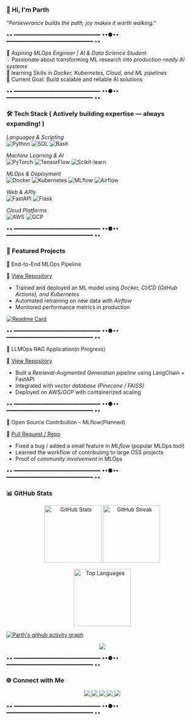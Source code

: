 ### 👋 Hi, I'm Parth
*"Perseverance builds the path; joy makes it worth walking."*


•• ━━━━━━━━━━━━━━━━━━━━━━━━━━━ ••●•• ━━━━━━━━━━━━━━━━━━━━━━━━━━━ ••


🚀 *Aspiring MLOps Engineer | AI & Data Science Student*  
💡 Passionate about transforming ML research into *production-ready AI systems*  
🔧 learning Skills in *Docker, Kubernetes, Cloud, and ML pipelines*  
🎯 Current Goal: Build scalable and reliable AI solutions 


•• ━━━━━━━━━━━━━━━━━━━━━━━━━━━ ••●•• ━━━━━━━━━━━━━━━━━━━━━━━━━━━ ••


### 🛠 Tech Stack  ( Actively building expertise — always expanding! )

*Languages & Scripting*  
![Python](https://img.shields.io/badge/Python-3776AB?style=for-the-badge&logo=python&logoColor=white) 
![SQL](https://img.shields.io/badge/SQL-336791?style=for-the-badge&logo=postgresql&logoColor=white) 
![Bash](https://img.shields.io/badge/Bash-4EAA25?style=for-the-badge&logo=gnu-bash&logoColor=white)  

*Machine Learning & AI*  
![PyTorch](https://img.shields.io/badge/PyTorch-EE4C2C?style=for-the-badge&logo=pytorch&logoColor=white) 
![TensorFlow](https://img.shields.io/badge/TensorFlow-FF6F00?style=for-the-badge&logo=tensorflow&logoColor=white) 
![Scikit-learn](https://img.shields.io/badge/Scikit--learn-F7931E?style=for-the-badge&logo=scikit-learn&logoColor=white)  

*MLOps & Deployment*  
![Docker](https://img.shields.io/badge/Docker-2496ED?style=for-the-badge&logo=docker&logoColor=white) 
![Kubernetes](https://img.shields.io/badge/Kubernetes-326CE5?style=for-the-badge&logo=kubernetes&logoColor=white) 
![MLflow](https://img.shields.io/badge/MLflow-0194E2?style=for-the-badge&logo=mlflow&logoColor=white) 
![Airflow](https://img.shields.io/badge/Apache%20Airflow-017CEE?style=for-the-badge&logo=apache-airflow&logoColor=white)  

*Web & APIs*  
![FastAPI](https://img.shields.io/badge/FastAPI-009688?style=for-the-badge&logo=fastapi&logoColor=white) 
![Flask](https://img.shields.io/badge/Flask-000000?style=for-the-badge&logo=flask&logoColor=white)  

*Cloud Platforms*  
![AWS](https://img.shields.io/badge/AWS-232F3E?style=for-the-badge&logo=amazon-aws&logoColor=white) 
![GCP](https://img.shields.io/badge/GCP-4285F4?style=for-the-badge&logo=google-cloud&logoColor=white)


•• ━━━━━━━━━━━━━━━━━━━━━━━━━━━ ••●•• ━━━━━━━━━━━━━━━━━━━━━━━━━━━ ••


### 🚀 Featured Projects 

🔹 End-to-End MLOps Pipeline

📌 [View Repository](https://github.com/PARTH-AI-DS20/mlops-pipeline)

- Trained and deployed an ML model using *Docker, CI/CD (GitHub Actions), and Kubernetes*  
- Automated retraining on new data with *Airflow*  
- Monitored performance metrics in production


 [![Readme Card](https://github-readme-stats.vercel.app/api/pin/?username=PARTH-AI-DS20&repo=mlops-pipeline&theme=tokyonight)](https://github.com/PARTH-AI-DS20/mlops-pipeline)


•• ━━━━━━━━━━━━━━━━━━━━━━━━━━━ ••●•• ━━━━━━━━━━━━━━━━━━━━━━━━━━━ ••


🔹 LLMOps RAG Application(n Progress)

📌 [View Repository](https://github.com/PARTH-AI-DS20/llmops-rag)

- Built a *Retrieval-Augmented Generation pipeline* using LangChain + FastAPI  
- Integrated with *vector database (Pinecone / FAISS)*  
- Deployed on *AWS/GCP* with containerized scaling  


•• ━━━━━━━━━━━━━━━━━━━━━━━━━━━ ••●•• ━━━━━━━━━━━━━━━━━━━━━━━━━━━ ••


🔹 Open Source Contribution – MLflow(Planned)

📌 [Pull Request / Repo](https://github.com/mlflow/mlflow/pull/xxxx)
- Fixed a bug / added a small feature in *MLflow* (popular MLOps tool)  
- Learned the workflow of contributing to large OSS projects  
- Proof of *community involvement* in MLOps


•• ━━━━━━━━━━━━━━━━━━━━━━━━━━━ ••●•• ━━━━━━━━━━━━━━━━━━━━━━━━━━━ ••


### 📊 GitHub Stats  


<p align="center">
  <img src="https://github-readme-stats.vercel.app/api?username=PARTH-AI-DS20&show_icons=true&theme=radical" alt="GitHub Stats" height="150"/>
  <img src="https://github-readme-streak-stats.herokuapp.com/?user=PARTH-AI-DS20&theme=radical" alt="GitHub Streak" height="150"/>
</p>

<p align="center">
  <img src="https://github-readme-stats.vercel.app/api/top-langs/?username=PARTH-AI-DS20&layout=compact&theme=radical" alt="Top Languages" height="150"/>
</p>


[![Parth's github activity graph](https://github-readme-activity-graph.vercel.app/graph?username=PARTH-AI-DS20&theme=github_dark)](https://github.com/ashutosh00710/github-readme-activity-graph)


<p align="center">
  <img src="https://komarev.com/ghpvc/?username=parth-chauhan&color=blue"/>
</p>


•• ━━━━━━━━━━━━━━━━━━━━━━━━━━━ ••●•• ━━━━━━━━━━━━━━━━━━━━━━━━━━━ ••


### 🌐 Connect with Me  


<p align="center">
  <a href="https://github.com/PARTH-AI-DS20/">
    <img src="https://img.shields.io/badge/GitHub-181717?style=for-the-badge&logo=github&logoColor=white" />
  </a>
  <a href="https://www.linkedin.com/in/parth-chauhan-434437334/">
    <img src="https://img.shields.io/badge/LinkedIn-0A66C2?style=for-the-badge&logo=linkedin&logoColor=white" />
  </a>
  <a href="https://medium.com/@cjaydeep235">
    <img src="https://img.shields.io/badge/Medium-12100E?style=for-the-badge&logo=medium&logoColor=white" />
  </a>
  <a href="https://yourwebsite.com"> 
    <img src="https://img.shields.io/badge/Portfolio-000000?style=for-the-badge&logo=vercel&logoColor=white" />
  </a>
  <a href="mailto:Path.pc77@gmail.com">
  <img src="https://img.shields.io/badge/Email-D14836?style=for-the-badge&logo=gmail&logoColor=white" />
  </a>
</p>  


•• ━━━━━━━━━━━━━━━━━━━━━━━━━━━ ••●•• ━━━━━━━━━━━━━━━━━━━━━━━━━━━ ••

